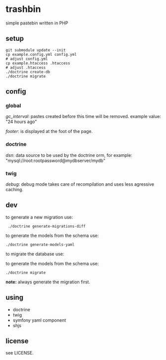 # trashbin

simple pastebin written in PHP

## setup

    git submodule update --init
    cp example.config.yml config.yml
    # adjust config.yml
    cp example.htaccess .htaccess
    # adjust .htaccess
    ./doctrine create-db
    ./doctrine migrate

## config

### global

*gc_interval*: pastes created before this time will be removed. example value: "24 hours ago"

*footer*: is displayed at the foot of the page.

### doctrine

*dsn*: data source to be used by the doctrine orm, for example: "mysql://root:rootpassword@mydbserver/mydb"

### twig

*debug*: debug mode takes care of recompilation and uses less agressive caching.

## dev

to generate a new migration use:

     ./doctrine generate-migrations-diff

to generate the models from the schema use:

    ./doctrine generate-models-yaml

to migrate the database use:

to generate the models from the schema use:

    ./doctrine migrate

**note:** always generate the migration first.

## using

* doctrine
* twig
* symfony yaml component
* shjs

## license

see LICENSE.
